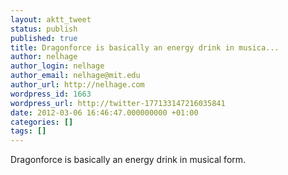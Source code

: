 ```yaml
---
layout: aktt_tweet
status: publish
published: true
title: Dragonforce is basically an energy drink in musica...
author: nelhage
author_login: nelhage
author_email: nelhage@mit.edu
author_url: http://nelhage.com
wordpress_id: 1663
wordpress_url: http://twitter-177133147216035841
date: 2012-03-06 16:46:47.000000000 +01:00
categories: []
tags: []
---
```

Dragonforce is basically an energy drink in musical form.
